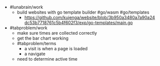 - #lunabrain/work
	- build websites with go template builder #go/wasm #go/templates
		- https://github.com/kujenga/website/blob/3b950a3480a7a90a24dc53b7718761c5b4f602f3/exp/go-templates/main.go
- #tabproblem/work
	- make sure times are collected correctly
	- get the bar chart working
	- #tabproblem/terms
		- a visit is when a page is loaded
		- a navigate
	- need to determine active time